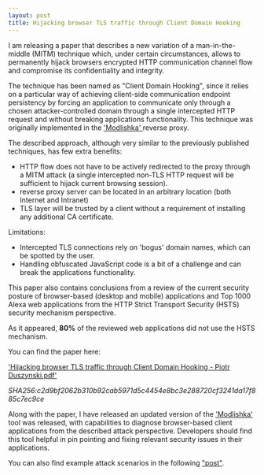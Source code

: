 ```yaml
---
layout: post
title: Hijacking browser TLS traffic through Client Domain Hooking
---
```



I am releasing a paper that describes a new variation of a man-in-the-middle (MITM) technique which, under certain circumstances, allows to permanently hijack browsers encrypted HTTP communication channel flow and compromise its confidentiality and integrity. 

The technique has been named as "Client Domain Hooking", since it relies on a particular way of achieving client-side communication endpoint persistency by forcing an application to communicate only through a chosen attacker-controlled domain through a single intercepted HTTP request and without breaking applications functionality. This technique was originally implemented in the ['Modlishka' ](https://blog.duszynski.eu/phishing-ng-bypassing-2fa-with-modlishka/) reverse proxy.

The described approach, although very similar to the previously published techniques, has few extra benefits:
-  HTTP flow does not have to be actively redirected to the proxy through a MITM attack (a single intercepted non-TLS HTTP request will be sufficient to hijack current browsing session).
-  reverse proxy server can be located in an arbitrary location (both Internet and Intranet)
-  TLS layer will be trusted by a client without a requirement of installing any additional CA certificate.

Limitations:
- Intercepted TLS connections rely on 'bogus' domain names, which can be spotted by the user. 
- Handling obfuscated JavaScript code is a bit of a challenge and can break the applications functionality.

This paper also contains conclusions from a review of the current security posture of browser-based (desktop and mobile) applications and Top 1000 Alexa web applications from the HTTP Strict Transport Security (HSTS) security mechanism perspective. 

As it appeared, **80%** of the reviewed web applications did not use the HSTS mechanism.


You can find the paper here: 

['Hijacking browser TLS traffic through Client Domain Hooking - Piotr Duszynski.pdf'](https://github.com/drk1wi/assets/raw/master/Hijacking%20browser%20TLS%20traffic%20through%20Client%20Domain%20Hooking%20-%20Piotr%20Duszynski.pdf)

_SHA256:c2d9bf2062b310b92cab5971d5c4454e8bc3e288720cf3241da17f885c7ec9ce_

Along with the paper, I have released an updated version of the ['Modlishka'](https://github.com/drk1wi/Modlishka) tool was released, with capabilities to diagnose browser-based client applications from the described attack perspective. Developers should find this tool helpful in pin pointing and fixing relevant security issues in their applications. 

You can also find example attack scenarios in the following ["post"](https://blog.duszynski.eu/client-domain-hooking-in-practice/).

